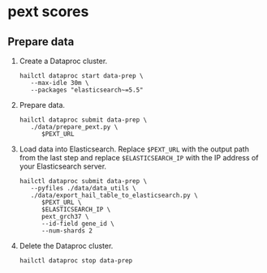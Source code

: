 # pext scores

## Prepare data

1. Create a Dataproc cluster.

   ```shell
   hailctl dataproc start data-prep \
      --max-idle 30m \
      --packages "elasticsearch~=5.5"
   ```

2. Prepare data.

   ```shell
   hailctl dataproc submit data-prep \
      ./data/prepare_pext.py \
         $PEXT_URL
   ```

3. Load data into Elasticsearch.
   Replace `$PEXT_URL` with the output path from the last step
   and replace `$ELASTICSEARCH_IP` with the IP address of your Elasticsearch server.

   ```shell
   hailctl dataproc submit data-prep \
      --pyfiles ./data/data_utils \
      ./data/export_hail_table_to_elasticsearch.py \
         $PEXT_URL \
         $ELASTICSEARCH_IP \
         pext_grch37 \
         --id-field gene_id \
         --num-shards 2
   ```

4. Delete the Dataproc cluster.

   ```shell
   hailctl dataproc stop data-prep
   ```
